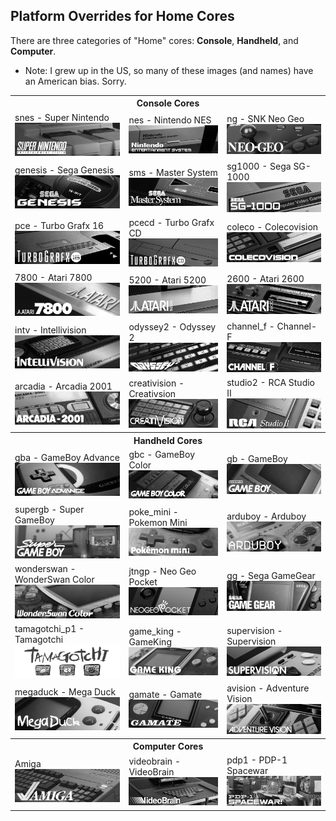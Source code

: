 ## Platform Overrides for Home Cores

There are three categories of "Home" cores: **Console**, **Handheld**, and **Computer**.

- Note: I grew up in the US, so many of these images (and names) have an American bias. Sorry.

<table>
<tr><th colspan="3">Console Cores</th></tr>
<tr>
 <td>snes - Super Nintendo <img src="temp/snes.png" /></td>
 <td>nes - Nintendo NES <img src="temp/nes.png" /></td>
 <td>ng - SNK Neo Geo <img src="temp/ng.png" /></td>
</tr>
<tr>
 <td>genesis - Sega Genesis <img src="temp/genesis.png" /></td>
 <td>sms - Master System <img src="temp/sms.png" /></td>
 <td>sg1000 - Sega SG-1000 <img src="temp/sg1000.png" /></td>
</tr>
<tr>
 <td>pce - Turbo Grafx 16 <img src="temp/pce.png" /></td>
 <td>pcecd - Turbo Grafx CD <img src="temp/pcecd.png" /></td>
 <td>coleco - Colecovision <img src="temp/coleco.png" /></td>
</tr>
<tr>
 <td>7800 - Atari 7800 <img src="temp/7800.png" /></td>
 <td>5200 - Atari 5200 <img src="temp/5200.png" /></td>
 <td>2600 - Atari 2600 <img src="temp/2600.png" /></td>
</tr>
<tr>
 <td>intv - Intellivision <img src="temp/intv.png" /></td>
 <td>odyssey2 - Odyssey 2 <img src="temp/odyssey2.png" /></td>
 <td>channel_f - Channel-F <img src="temp/channel_f.png" /></td>
</tr>
<tr>
 <td>arcadia - Arcadia 2001 <img src="temp/arcadia.png" /></td>
 <td>creativision - Creativsion <img src="temp/creativision.png" /></td>
 <td>studio2 - RCA Studio II <img src="temp/studio2.png" /></td>
</tr>
<tr><th colspan="3">Handheld Cores</th></tr>
<tr>
 <td>gba - GameBoy Advance <img src="temp/gba.png" /></td>
 <td>gbc - GameBoy Color <img src="temp/gbc.png" /></td>
 <td>gb - GameBoy <img src="temp/gb.png" /></td>
</tr>
<tr>
 <td>supergb - Super GameBoy <img src="temp/sgb.png" /></td>
 <td>poke_mini - Pokemon Mini <img src="temp/poke_mini.png" /></td>
 <td>arduboy - Arduboy <img src="temp/arduboy.png" /></td>
</tr>
<tr>
 <td>wonderswan - WonderSwan Color <img src="temp/wonderswan.png" /></td>
 <td>jtngp - Neo Geo Pocket <img src="temp/jtngp.png" /></td>
 <td>gg - Sega GameGear <img src="temp/gg.png" /></td>
</tr>
<tr>
 <td>tamagotchi_p1 - Tamagotchi <img src="temp/tamagotchi_p1.png" /></td>
 <td>game_king - GameKing <img src="temp/game_king.png" /></td>
 <td>supervision - Supervision <img src="temp/supervision.png" /></td>
</tr>
<tr>
 <td>megaduck - Mega Duck <img src="temp/mega_duck.png" /></td>
 <td>gamate - Gamate <img src="temp/gamate.png" /></td>
 <td>avision - Adventure Vision <img src="temp/avision.png" /></td>
</tr>
<tr><th colspan="3">Computer Cores</th></tr>
<tr>
 <td>Amiga <img src="temp/amiga.png" /></td>
 <td>videobrain - VideoBrain <img src="temp/videobrain.png" /></td>
 <td>pdp1 - PDP-1 Spacewar <img src="temp/pdp1.png" /></td>
</tr>
</table>